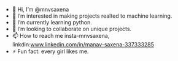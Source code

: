 - 👋 Hi, I’m @mnvsaxena
- 👀 I’m interested in making projects realted to machine learning. 
- 🌱 I’m currently learning python.
- 💞️ I’m looking to collaborate on unique projects.
- 📫 How to reach me insta-mnvsaxena, linkdin:www.linkedin.com/in/manav-saxena-337333285
- ⚡ Fun fact: every girl likes me.

<!---
mnvsaxena/mnvsaxena is a ✨ special ✨ repository because its `README.md` (this file) appears on your GitHub profile.
You can click the Preview link to take a look at your changes.
--->
